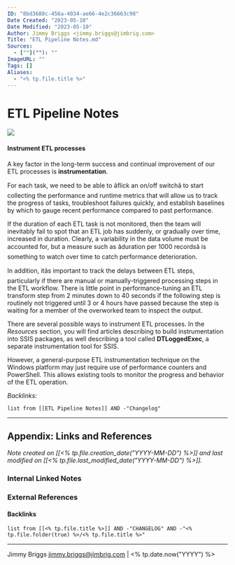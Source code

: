 ```yaml
---
ID: "8bd3688c-456a-4034-ae66-4e2c36663c98"
Date Created: "2023-05-10"
Date Modified: "2023-05-10"
Author: Jimmy Briggs <jimmy.briggs@jimbrig.com>
Title: "ETL Pipeline Notes.md"
Sources: 
  - [""](""): ""
ImageURL: ""
Tags: []
Aliases:
  - "<% tp.file.title %>"
---
```



# ETL Pipeline Notes

![](https://i.imgur.com/N7AQRxE.png)
#### Instrument ETL processes

A key factor in the long-term success and continual improvement of our ETL processes is **instrumentation**.

For each task, we need to be able to âflick an on/off switchâ to start collecting the performance and runtime metrics that will allow us to track the progress of tasks, troubleshoot failures quickly, and establish baselines by which to gauge recent performance compared to past performance.

If the duration of each ETL task is not monitored, then the team will inevitably fail to spot that an ETL job has suddenly, or gradually over time, increased in duration. Clearly, a variability in the data volume must be accounted for, but a measure such as âduration per 1000 recordsâ is something to watch over time to catch performance deterioration.

In addition, itâs important to track the delays between ETL steps, particularly if there are manual or manually-triggered processing steps in the ETL workflow. There is little point in performance-tuning an ETL transform step from 2 minutes down to 40 seconds if the following step is routinely not triggered until 3 or 4 hours have passed because the step is waiting for a member of the overworked team to inspect the output.

There are several possible ways to instrument ETL processes. In the _Resources_ section, you will find articles describing to build instrumentation into SSIS packages, as well describing a tool called **DTLoggedExec**, a separate instrumentation tool for SSIS.

However, a general-purpose ETL instrumentation technique on the Windows platform may just require use of performance counters and PowerShell. This allows existing tools to monitor the progress and behavior of the ETL operation.

*Backlinks:*

```dataview
list from [[ETL Pipeline Notes]] AND -"Changelog"
```

***

## Appendix: Links and References

*Note created on [[<% tp.file.creation_date("YYYY-MM-DD") %>]] and last modified on [[<% tp.file.last_modified_date("YYYY-MM-DD") %>]].*

### Internal Linked Notes

### External References

#### Backlinks

```dataview
list from [[<% tp.file.title %>]] AND -"CHANGELOG" AND -"<% tp.file.folder(true) %>/<% tp.file.title %>"
```


***

Jimmy Briggs <jimmy.briggs@jimbrig.com> | <% tp.date.now("YYYY") %>